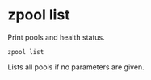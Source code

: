 # zpool list

Print pools and health status.

	zpool list

Lists all pools if no parameters are given.
